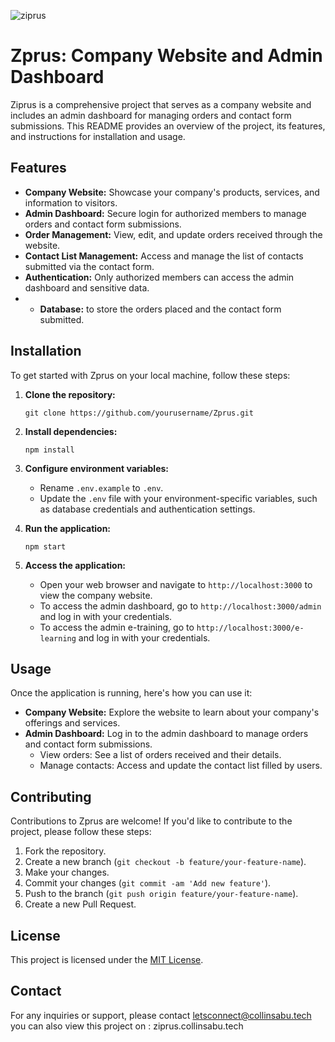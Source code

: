 ![ziprus](https://github.com/collinsabu/ziprus/assets/64439462/299074bc-168f-46af-90be-21f1216f830e)
# Zprus: Company Website and Admin Dashboard

Ziprus is a comprehensive project that serves as a company website and includes an admin dashboard for managing orders and contact form submissions. This README provides an overview of the project, its features, and instructions for installation and usage.

## Features

- **Company Website:** Showcase your company's products, services, and information to visitors.
- **Admin Dashboard:** Secure login for authorized members to manage orders and contact form submissions.
- **Order Management:** View, edit, and update orders received through the website.
- **Contact List Management:** Access and manage the list of contacts submitted via the contact form.
- **Authentication:** Only authorized members can access the admin dashboard and sensitive data.
- - **Database:** to store the orders placed and the contact form submitted.

## Installation

To get started with Zprus on your local machine, follow these steps:

1. **Clone the repository:**
    ```
    git clone https://github.com/yourusername/Zprus.git
    ```

2. **Install dependencies:**
    ```
    npm install
    ```

3. **Configure environment variables:**
    - Rename `.env.example` to `.env`.
    - Update the `.env` file with your environment-specific variables, such as database credentials and authentication settings.

4. **Run the application:**
    ```
    npm start
    ```

5. **Access the application:**
    - Open your web browser and navigate to `http://localhost:3000` to view the company website.
    - To access the admin dashboard, go to `http://localhost:3000/admin` and log in with your credentials.
     - To access the admin e-training, go to `http://localhost:3000/e-learning` and log in with your credentials.

## Usage

Once the application is running, here's how you can use it:

- **Company Website:** Explore the website to learn about your company's offerings and services.
- **Admin Dashboard:** Log in to the admin dashboard to manage orders and contact form submissions.
    - View orders: See a list of orders received and their details.
    - Manage contacts: Access and update the contact list filled by users.

## Contributing

Contributions to Zprus are welcome! If you'd like to contribute to the project, please follow these steps:

1. Fork the repository.
2. Create a new branch (`git checkout -b feature/your-feature-name`).
3. Make your changes.
4. Commit your changes (`git commit -am 'Add new feature'`).
5. Push to the branch (`git push origin feature/your-feature-name`).
6. Create a new Pull Request.

## License

This project is licensed under the [MIT License](LICENSE).

## Contact

For any inquiries or support, please contact letsconnect@collinsabu.tech
you can also view this project on : ziprus.collinsabu.tech
